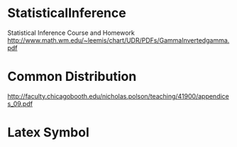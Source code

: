 # StatisticalInference
Statistical Inference Course and Homework
http://www.math.wm.edu/~leemis/chart/UDR/PDFs/GammaInvertedgamma.pdf

# Common Distribution
http://faculty.chicagobooth.edu/nicholas.polson/teaching/41900/appendices_09.pdf

# Latex Symbol

